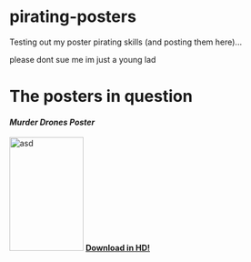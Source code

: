 # pirating-posters
Testing out my poster pirating skills (and posting them here)...        


please dont sue me im just a young lad

# The posters in question

#### _Murder Drones Poster_

<img width="130" height="200" alt="asd" src="https://github.com/user-attachments/assets/cbe5cf84-1cce-4144-bd3e-803f8a6584f1" />   [**Download in HD!**](https://drive.google.com/uc?export=download\&id=1Y3Kl8sWDfA4iL51cAiNyVAfYZ4N2NH3Y)
